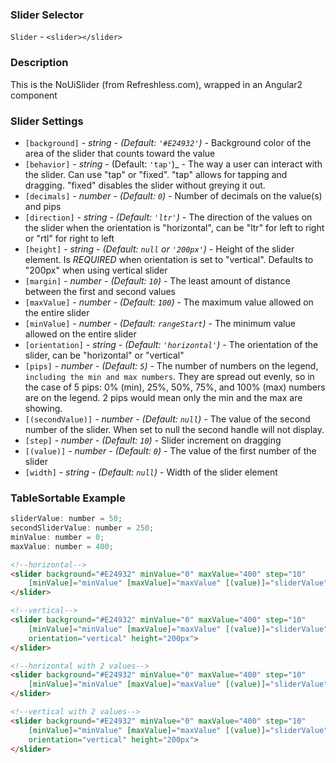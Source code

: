 ### Slider Selector
`Slider` - `<slider></slider>`

### Description
This is the NoUiSlider (from Refreshless.com), wrapped in an Angular2 component

### Slider Settings

  * `[background]` _- string - (Default: `'#E24932'`)_ -
    Background color of the area of the slider that counts toward the value
  * `[behavior]` _- string_ - (Default: `'tap'`)_ -
    The way a user can interact with the slider. Can use "tap" or "fixed". "tap" allows for tapping and dragging. "fixed" disables the slider without greying it out.
  * `[decimals]` _- number - (Default: `0`)_ -
    Number of decimals on the value(s) and pips
  * `[direction]` _- string - (Default: `'ltr'`)_ -
    The direction of the values on the slider when the orientation is "horizontal", can be "ltr" for left to right or "rtl" for right to left
  * `[height]` _- string - (Default: `null` or `'200px'`)_ -
    Height of the slider element. Is _REQUIRED_ when orientation is set to "vertical". Defaults to "200px" when using vertical slider
  * `[margin]` _- number - (Default: `10`)_ -
    The least amount of distance between the first and second values
  * `[maxValue]` _- number - (Default: `100`)_ -
    The maximum value allowed on the entire slider
  * `[minValue]` _- number - (Default: `rangeStart`)_ -
    The minimum value allowed on the entire slider
  * `[orientation]` _- string - (Default: `'horizontal'`)_ -
    The orientation of the slider, can be "horizontal" or "vertical"
  * `[pips]` _- number - (Default: `5`)_ -
    The number of numbers on the legend, `including the min and max numbers`. They are spread out evenly, so in the case of 5 pips: 0% (min), 25%, 50%, 75%, and 100% (max) numbers are on the legend. 2 pips would mean only the min and the max are showing.
  * `[(secondValue)]` _- number - (Default: `null`)_ -
    The value of the second number of the slider. When set to null the second handle will not display.
  * `[step]` _- number - (Default: `10`)_ -
    Slider increment on dragging
  * `[(value)]` _- number - (Default: `0`)_ -
    The value of the first number of the slider
  * `[width]` _- string - (Default: `null`)_ -
    Width of the slider element

### TableSortable Example
```javascript
sliderValue: number = 50;
secondSliderValue: number = 250;
minValue: number = 0;
maxValue: number = 400;
```

```html
<!--horizontal-->
<slider background="#E24932" minValue="0" maxValue="400" step="10"
    [minValue]="minValue" [maxValue]="maxValue" [(value)]="sliderValue">
</slider>

<!--vertical-->
<slider background="#E24932" minValue="0" maxValue="400" step="10"
    [minValue]="minValue" [maxValue]="maxValue" [(value)]="sliderValue"
    orientation="vertical" height="200px">
</slider>

<!--horizontal with 2 values-->
<slider background="#E24932" minValue="0" maxValue="400" step="10"
    [minValue]="minValue" [maxValue]="maxValue" [(value)]="sliderValue" [(secondValue)]="secondSliderValue">
</slider>

<!--vertical with 2 values-->
<slider background="#E24932" minValue="0" maxValue="400" step="10"
    [minValue]="minValue" [maxValue]="maxValue" [(value)]="sliderValue" [(secondValue)]="secondSliderValue"
    orientation="vertical" height="200px">
</slider>
```